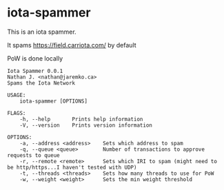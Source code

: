 # iota-spammer

This is an iota spammer.

It spams https://field.carriota.com/ by default

PoW is done locally

```
Iota Spammer 0.0.1
Nathan J. <nathan@jaremko.ca>
Spams the Iota Network

USAGE:
    iota-spammer [OPTIONS]

FLAGS:
    -h, --help       Prints help information
    -V, --version    Prints version information

OPTIONS:
    -a, --address <address>    Sets which address to spam
    -q, --queue <queue>        Number of transactions to approve requests to queue
    -r, --remote <remote>      Sets which IRI to spam (might need to be http/https...I haven't tested with UDP)
    -t, --threads <threads>    Sets how many threads to use for PoW
    -w, --weight <weight>      Sets the min weight threshold
```